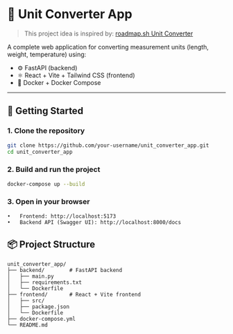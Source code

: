 # 🧮 Unit Converter App

> This project idea is inspired by: [roadmap.sh Unit Converter](https://roadmap.sh/projects/unit-converter)

A complete web application for converting measurement units (length, weight, temperature) using:

- ⚙️ FastAPI (backend)
- ⚛️ React + Vite + Tailwind CSS (frontend)
- 🐳 Docker + Docker Compose

---

## 🚀 Getting Started

### 1. Clone the repository

```bash
git clone https://github.com/your-username/unit_converter_app.git
cd unit_converter_app
```

### 2. Build and run the project

```bash
docker-compose up --build
```
### 3. Open in your browser

	•	Frontend: http://localhost:5173
	•	Backend API (Swagger UI): http://localhost:8000/docs

## 📦 Project Structure


```
unit_converter_app/
├── backend/        # FastAPI backend
│   ├── main.py
│   ├── requirements.txt
│   └── Dockerfile
├── frontend/       # React + Vite frontend
│   ├── src/
│   ├── package.json
│   └── Dockerfile
├── docker-compose.yml
└── README.md
```
